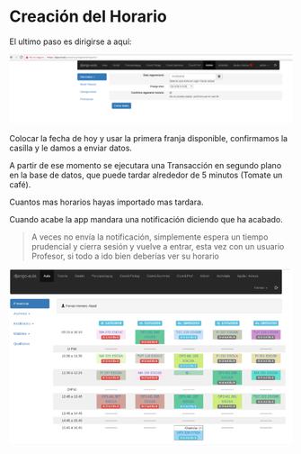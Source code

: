 # Creación del Horario

El ultimo paso es dirigirse a aquí:

![](../../.gitbook/assets/image%20%2812%29.png)

Colocar la fecha de hoy y usar la primera franja disponible, confirmamos la casilla y le damos a enviar datos.

A partir de ese momento se ejecutara una Transacción en segundo plano en la base de datos, que puede tardar alrededor de 5 minutos \(Tomate un café\).

Cuantos mas horarios hayas importado mas tardara.

Cuando acabe la app mandara una notificación diciendo que ha acabado.

> A veces no envía la notificación, simplemente espera un tiempo prudencial  y cierra sesión y vuelve a entrar, esta vez con un usuario Profesor, si todo a ido bien deberías ver su horario

![](../../.gitbook/assets/image%20%2831%29.png)

